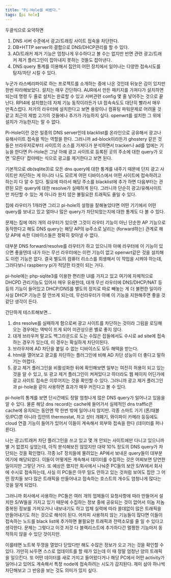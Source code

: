 ```yaml
---
title: "Pi-Hole을 써봤다."
tags: [pi hole]
---
```


두괄식으로 요약하면
1) DNS 서버 수준에서 광고/트래킹 사이트 접속을 차단한다.
2) DB+HTTP server의 결합으로 DNS/DHCP관리를 할 수 있다.
3) AD/트래커 제거 기능은 엄청나게 우수하다고 볼 수는 없지만 반면 관련 광고/트래커 제거 플러그인이 잡아내지 못하는 것들도 잡아낸다.
4) DNS query 통계를 이용해서 집안의 어떤 장치에서 일어나는 다양한 접속시도를 탐지/차단 시킬 수 있다.
   
누군가 라스베리파이로 하는 프로젝트를 소개하는 중에 나온 것인데 뒤늦은 감이 있지만 한번 따라해보았다. 설치는 매우 간단하다. AUR에서 만든 패키지를 가져다가 설치하면 되는데 명령 두 줄로 설치는 완료할 수 있고 서버관련 config 몇 줄 넣어주는 것으로 끝난다. RPI4에 설치했는데 자체 기능 동작이라든가 UI 접속속도도 대단히 빨라서 매우 만족스럽다. 저가의 라우터에 설치한다고 보면 용량이나 컴퓨팅 파워문제로 어려울 것 같고 최근의 제법 고가의 것들에나 추가가 가능하지 싶다. openwrt를 설치한 그 위에 설치가 가능한지는 알 수 없다.

Pi-Hole이란 것은 일종의 DNS server인데 blacklist를 온라인으로 공유해서 광고나 유해사이트 접속을 막는 역할을 한다. 그러니까 ad-block이라든가 ghostery 같은 것들은 브라우저로부터 사이트의 소스를 가져다가 분석하면서 tracker나 ad를 업에는 기능을 한다면 Pi-Hole은 그냥 아예 광고 사이트로 등록된 곳의 주소에 대한 query가 오면 '모른다' 잡아떼는 식으로 광고를 제거한다고 보면 된다.

기본적으로 db(sqlite3)로 모든 dns query에 대한 통계를 내주기 때문에 단지 광고 사이트만 차단하는 게 아니라 나도 모르게 어떤 디바이스에서 어떤 사이트에 접속하려고 하는지 다 알 수 있다. 필요에 따라서 해당 주소를 blacklist에 추가 하면 다음부터는 관련된 모든 query에 대한 resolve가 실패하게 된다. 그러니까 단순히 광고/유해사이트만 차단할 수 있는 게 아니라 원치 않은 불필요한 트래픽도 줄일 수 있다.

집에 라우터가 1개라면 그리고 pi-hole의 설정을 잘해놓았다면 어떤 기기에서 어떤 query를 보내고 있고 얼마나 많은 query가 차단되었는지에 대한 통계도 다 볼 수 있다.

문제는 집에 여러 개의 라우터가 있으면 그것이 라우터 기능이 아닌 단순한 AP 기능으로 동작한다고 해도 DNS query는 해당 AP의 ip주소로 날리는 (forward하는) 관계로 해당 AP에 속한 디바이스들은 정확히 찾아낼 수 없다.

대부분 DNS forward/resolve를 라우터가 하고 있으니까 아예 라우터에 이 기능이 있으면 좋을텐데 내가 아는 무선 라우터에는 이런 기능이 없고 openwrt같은 것을 설치해도 이런 기능은 없다. 결국 별도의 컴퓨터 리소스를 희생해서 이 작업을 시켜야 하는데, 그러다보니 raspberry pi가 적당한 타겟이 되는 거다. 

pi-hole에는 php-sqlite3를 이용한 편리한 UI를 가지고 있고 여기에 자체적으로 DHCPD 관리기능도 있어서 매우 유용한데, 대개 무선 라우터에 DNS/DHCP/NAT 등등의 기능이 들어있고 DHCP/DNS를 별도의 장치로 따로 빼놓는 게 더 불편한 일이라 사실 DHCP 기능은 잘 안쓰게 되는데, 무선라우터가 아예 이 기능을 지원해주면 좋을 것 같단 생각이 든다.

간단하게 테스트해보면...

1) dns resolve를 실패하게 함으로써 광고 사이트를 차단하는 것이라 그림을 로딩해오는 경우에는 엑박이 뜨게 되어 미관상으론 별로 좋지 않다.
2) 대개 브라우저 말고도 백그라운드로 도는 수많은 잡들에서도 수시로 ad site에 접속하는 경우가 있는데, 이 경우는 확실하게 차단이된다. 
3) 브라우저에 AD 차단을 붙일 수 없는 디바이스도 모두 해택을 받는다.
4) html을 열어보고 광고를 차단하는 플러그인에 비해 AD 차단 성능이 더 좋다고 말하기는 어렵다. 
5) 광고 제거 플러그인을 비활성화한 뒤에 확인해보면 일부는 여전히 허용이 되고 있는 것을 알 수 있고, 또 광고 제거 플러그인이 켜져있다고 하더라도 웹 페이지 어딘가에 광고 사이트 접속은 이루어지는 것을 확인할 수 있다. 그러니까 광고 제거 플러그인과 pi-hole을 같이 사용하면 효과가 매우 커진다고 볼 수 있다.

pi-hole의 통계를 보면 단시간에도 정말 엄청나게 많은 DNS query가 일어나고 있음을 알 수 있다. 물론 해당 dns record는 cache에 들어가서 실제적인 dns traffic은 cache에 유지되는 동안엔 딱 한번 밖에 일어나지 않지만. 각종 스마트 기기 (폰/태블릿/PC)뿐 아니라 집안의 thermostat, 차고 셧터 개폐기, 와이파이 카메라 등등에도 cloud 연결 기능이 들어가 있어서 이들이 계속해서 외부와 접속을 한다 (데이터를 퍼나른다).

나는 광고/트래커 차단 플러그인을 쓰고 있고 몇 개 안되는 사이트에만 다니고 있으니까 별 거 없겠지 싶었는데, 아직 분석해보진 않았지만 대략 10% 정도의 DNS query가 차단되는 것을 확인했다. 각종 IoT 장치들에 물려있는 AP에서 보내온 query들이 대부분 여기에 해당되었다. 이들이 어떻게든 계속해서 데이터를 수집하는 것은 어찌보면 당연한 일이지만 그렇단 거다. 또 예상은 했지만 회사에서 나눠준 PC들의 보안 S/W에서 회사에 수시로 접속하는데, 사실 이 PC들은 아무 일도 안하고 있는 것처럼 보여도 집안 그 어떤 장치들 보다 많은 트래픽을 만들어내고 접속하는 호스트의 개수도 엄청나게 많다는 것을 알게 되었다. 

그러니까 회사에서 사용하는 PC들은 여러 개의 업체들이 요청사항에 따라 만들어서 설치한 S/W들을 가지고 있기 때문에 수집하는 정보 중에 공유되는 것이 없어서 이놈 저놈 중복된 정보를 가져오거나 내보내기도 하고 업체 실력에 따라 쓸데없이 많은 트래픽을 만들어내기도 하는 것으로 해석이 된다. 어차피 사용하지 않는 기능들이 많다면 이들이 접속하는 노드를 black list에 추가하면 불필요한 트래픽과 전력소모를 줄 일 수 있다고 생각한다. 문제는 그렇다고 이것 저것 다 블랙리스트에 추가하다간 멀쩡한 기능마저 동작하지 않을 수 있단 것이지만.

이를테면 노트북 뚜껑을 열었다 닫았다만 해도 수많은 정보가 오고 가는 것을 확인할 수 있다. 가만히 놔두면 스스로 업데이트를 할 때가 있는데 이 때 정말 엄청난 양의 트래픽을 일으킨다. 또 어떤 데이터를 새로 가지고 들어왔다거나 해당 PC에서 어떤 activity가 일어나고 있어도 계속해서 특정 node에 접속하려는 시도가 감지된다. 재미 삼아 하나씩 차단해보고 그 반응을 보는 것도 의미가 있지 싶다.
